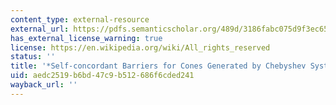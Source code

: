 ```yaml
---
content_type: external-resource
external_url: https://pdfs.semanticscholar.org/489d/3186fabc075d9f3ec65fc870ed17c01f3ab3.pdf
has_external_license_warning: true
license: https://en.wikipedia.org/wiki/All_rights_reserved
status: ''
title: '*Self-concordant Barriers for Cones Generated by Chebyshev Systems*'
uid: aedc2519-b6bd-47c9-b512-686f6cded241
wayback_url: ''
---
```


